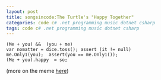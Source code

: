 ```yaml
---
layout: post
title: songsincode:The Turtle's "Happy Together"
categories: code c# .net programming music dotnet csharp
tags: code c# .net programming music dotnet csharp
---
```


    (Me + you) &&  (you + me)
    var nomatter = dice.toss(); assert (it != null)
    me.Only1(you);  assert(you == me.Only1());
    (Me + you).happy  = so;
  
(more on the meme [here](http://www.wait-till-i.com/2009/08/21/wow-so-that-is-how-memes-happen-songsincode/))

